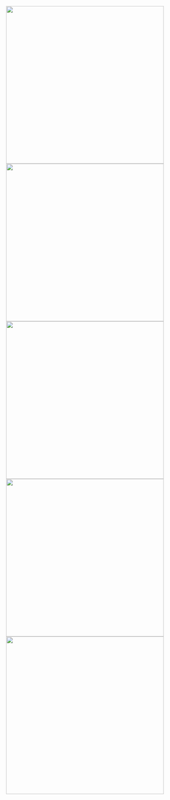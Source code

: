<img src="https://github.com/user-attachments/assets/9aa7296c-ddc6-42e9-a413-401e0696110c" width="430px">
<img src="https://github.com/user-attachments/assets/0f5eb070-24e9-4c65-9348-f70b619dd539" width="430px">
<img src="https://github.com/user-attachments/assets/5fb549a6-ed02-47e2-b59f-f8e62fe77c05" width="430px">
<img src="https://github.com/user-attachments/assets/e7255e3c-37d7-4213-b9d4-8f32ec1cdd83" width="430px">
<img src="https://github.com/user-attachments/assets/649a19a8-dede-4bd8-b313-710d3a50d61e" width="430px">
